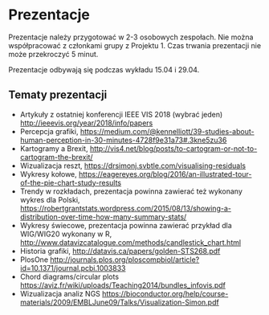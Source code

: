 # Prezentacje

Prezentacje należy przygotować w 2-3 osobowych zespołach. Nie można współpracować z członkami grupy z Projektu 1. Czas trwania prezentacji nie może przekroczyć 5 minut.

Prezentacje odbywają się podczas wykładu 15.04 i 29.04.

## Tematy prezentacji

* Artykuły z ostatniej konferencji IEEE VIS 2018 (wybrać jeden) http://ieeevis.org/year/2018/info/papers
* Percepcja grafiki, https://medium.com/@kennelliott/39-studies-about-human-perception-in-30-minutes-4728f9e31a73#.3kne5zu36
* Kartogramy a Brexit, http://vis4.net/blog/posts/to-cartogram-or-not-to-cartogram-the-brexit/
* Wizualizacja reszt, https://drsimonj.svbtle.com/visualising-residuals
* Wykresy kołowe, https://eagereyes.org/blog/2016/an-illustrated-tour-of-the-pie-chart-study-results
* Trendy w rozkładach, prezentacja powinna zawierać też wykonany wykres dla Polski, https://robertgrantstats.wordpress.com/2015/08/13/showing-a-distribution-over-time-how-many-summary-stats/
* Wykresy świecowe, prezentacja powinna zawierać przykład dla WIG/WIG20 wykonany w R, http://www.datavizcatalogue.com/methods/candlestick_chart.html
* Historia grafiki, http://datavis.ca/papers/golden-STS268.pdf
* PlosOne http://journals.plos.org/ploscompbiol/article?id=10.1371/journal.pcbi.1003833
* Chord diagrams/circular plots https://aviz.fr/wiki/uploads/Teaching2014/bundles_infovis.pdf
* Wizualizacja analiz NGS https://bioconductor.org/help/course-materials/2009/EMBLJune09/Talks/Visualization-Simon.pdf
